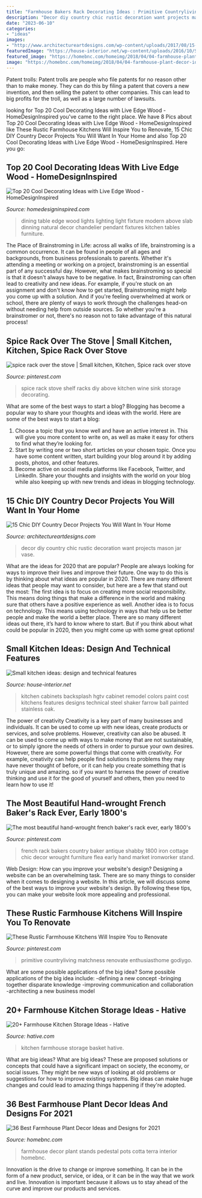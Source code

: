 ```yaml
---
title: "Farmhouse Bakers Rack Decorating Ideas : Primitive Countryliving Matchness Renovate Enthusiasthome Godiygo"
description: "Decor diy country chic rustic decoration want projects mason jar vase"
date: "2023-06-10"
categories:
- "ideas"
images:
- "http://www.architectureartdesigns.com/wp-content/uploads/2017/08/15-Chic-DIY-Country-Decor-Projects-You-Will-Want-In-Your-Home-7.jpg"
featuredImage: "https://house-interior.net/wp-content/uploads/2016/10/Small-kitchen-ideas-design-and-technical-features-small-kitchen-design-kitchen-light-fixtures-4.jpeg"
featured_image: "https://homebnc.com/homeimg/2018/04/04-farmhouse-plant-decor-ideas-homebnc.jpg"
image: "https://homebnc.com/homeimg/2018/04/04-farmhouse-plant-decor-ideas-homebnc.jpg"
---
```



Patent trolls:
Patent trolls are people who file patents for no reason other than to make money. They can do this by filing a patent that covers a new invention, and then selling the patent to other companies. This can lead to big profits for the troll, as well as a large number of lawsuits.

	

		
looking for Top 20 Cool Decorating Ideas with Live Edge Wood - HomeDesignInspired you've came to the right place. We have 8 Pics about Top 20 Cool Decorating Ideas with Live Edge Wood - HomeDesignInspired like These Rustic Farmhouse Kitchens Will Inspire You to Renovate, 15 Chic DIY Country Decor Projects You Will Want In Your Home and also Top 20 Cool Decorating Ideas with Live Edge Wood - HomeDesignInspired. Here you go:
		
    
## Top 20 Cool Decorating Ideas With Live Edge Wood - HomeDesignInspired

<img loading=lazy src="http://www.homedesigninspired.com/wp-content/uploads/2017/10/16-dining-table.jpg" onerror="this.onerror=null;this.src='https://tse4.mm.bing.net/th?id=OIP.YCypoB2ZM3bqqQRfdYIMuQHaLH&amp;pid=15.1';" alt="Top 20 Cool Decorating Ideas with Live Edge Wood - HomeDesignInspired">

_Source: homedesigninspired.com_

>dining table edge wood lights lighting light fixture modern above slab dinning natural decor chandelier pendant fixtures kitchen tables furniture. 

	

The Place of Brainstroming in Life:
across all walks of life, brainstroming is a common occurrence. It can be found in people of all ages and backgrounds, from business professionals to parents. Whether it's attending a meeting or working on a project, brainstroming is an essential part of any successful day. However, what makes brainstroming so special is that it doesn't always have to be negative. In fact, Brainstroming can often lead to creativity and new ideas. For example, if you're stuck on an assignment and don't know how to get started, Brainstroming might help you come up with a solution. And if you're feeling overwhelmed at work or school, there are plenty of ways to work through the challenges head-on without needing help from outside sources. So whether you're a brainstromer or not, there's no reason not to take advantage of this natural process!

    
## Spice Rack Over The Stove | Small Kitchen, Kitchen, Spice Rack Over Stove

<img loading=lazy src="https://i.pinimg.com/originals/47/6d/7e/476d7e031bd46c58de799002fb8a28b6.jpg" onerror="this.onerror=null;this.src='https://tse1.mm.bing.net/th?id=OIP.27VcNIOPE5YC_-mki5ro_QHaJ4&amp;pid=15.1';" alt="spice rack over the stove | Small kitchen, Kitchen, Spice rack over stove">

_Source: pinterest.com_

>spice rack stove shelf racks diy above kitchen wine sink storage decorating. 

	

What are some of the best ways to start a blog?
Blogging has become a popular way to share your thoughts and ideas with the world. Here are some of the best ways to start a blog: 
1. Choose a topic that you know well and have an active interest in. This will give you more content to write on, as well as make it easy for others to find what they’re looking for. 
2. Start by writing one or two short articles on your chosen topic. Once you have some content written, start building your blog around it by adding posts, photos, and other features. 
3. Become active on social media platforms like Facebook, Twitter, and LinkedIn. Share your thoughts and insights with the world on your blog while also keeping up with new trends and ideas in blogging technology. 

    
## 15 Chic DIY Country Decor Projects You Will Want In Your Home

<img loading=lazy src="http://www.architectureartdesigns.com/wp-content/uploads/2017/08/15-Chic-DIY-Country-Decor-Projects-You-Will-Want-In-Your-Home-7.jpg" onerror="this.onerror=null;this.src='https://tse1.mm.bing.net/th?id=OIP.t6451aqcPuifDEiqLmpgbgHaLG&amp;pid=15.1';" alt="15 Chic DIY Country Decor Projects You Will Want In Your Home">

_Source: architectureartdesigns.com_

>decor diy country chic rustic decoration want projects mason jar vase. 

	

What are the ideas for 2020 that are popular?
People are always looking for ways to improve their lives and improve their future. One way to do this is by thinking about what ideas are popular in 2020. There are many different ideas that people may want to consider, but here are a few that stand out the most: 
The first idea is to focus on creating more social responsibility. This means doing things that make a difference in the world and making sure that others have a positive experience as well. Another idea is to focus on technology. This means using technology in ways that help us be better people and make the world a better place. 
There are so many different ideas out there, it’s hard to know where to start. But if you think about what could be popular in 2020, then you might come up with some great options!

    
## Small Kitchen Ideas: Design And Technical Features

<img loading=lazy src="https://house-interior.net/wp-content/uploads/2016/10/Small-kitchen-ideas-design-and-technical-features-small-kitchen-design-kitchen-light-fixtures-4.jpeg" onerror="this.onerror=null;this.src='https://tse3.mm.bing.net/th?id=OIP.9x7knh_dIle54ycg6JSZqwHaFj&amp;pid=15.1';" alt="Small kitchen ideas: design and technical features">

_Source: house-interior.net_

>kitchen cabinets backsplash hgtv cabinet remodel colors paint cost kitchens features designs technical steel shaker farrow ball painted stainless oak. 

	

The power of creativity
Creativity is a key part of many businesses and individuals. It can be used to come up with new ideas, create products or services, and solve problems. However, creativity can also be abused. It can be used to come up with ways to make money that are not sustainable, or to simply ignore the needs of others in order to pursue your own desires. However, there are some powerful things that come with creativity. For example, creativity can help people find solutions to problems they may have never thought of before, or it can help you create something that is truly unique and amazing. so if you want to harness the power of creative thinking and use it for the good of yourself and others, then you need to learn how to use it!

    
## The Most Beautiful Hand-wrought French Baker&#039;s Rack Ever, Early 1800&#039;s

<img loading=lazy src="https://i.pinimg.com/736x/9e/23/ce/9e23cedc20e674bc79620bfc84aa5013--bakers-rack-country-french.jpg" onerror="this.onerror=null;this.src='https://tse1.mm.bing.net/th?id=OIP._jtpcfFz8zWg3LXZpV1rfAHaJ3&amp;pid=15.1';" alt="The most beautiful hand-wrought french baker&#039;s rack ever, early 1800&#039;s">

_Source: pinterest.com_

>french rack bakers country baker antique shabby 1800 iron cottage chic decor wrought furniture flea early hand market ironworker stand. 

	

Web Design: How can you improve your website's design?
Designing a website can be an overwhelming task. There are so many things to consider when it comes to designing a website. In this article, we will discuss some of the best ways to improve your website's design. By following these tips, you can make your website look more appealing and professional.

    
## These Rustic Farmhouse Kitchens Will Inspire You To Renovate

<img loading=lazy src="https://i.pinimg.com/originals/bf/34/95/bf3495887247cfae661034b255ed6f00.jpg" onerror="this.onerror=null;this.src='https://tse1.mm.bing.net/th?id=OIP.39NC7Wpec5lpAN_6tuCOOQHaJ4&amp;pid=15.1';" alt="These Rustic Farmhouse Kitchens Will Inspire You to Renovate">

_Source: pinterest.com_

>primitive countryliving matchness renovate enthusiasthome godiygo. 

	

What are some possible applications of the big idea?
Some possible applications of the big idea include: 
-defining a new concept
-bringing together disparate knowledge
-improving communication and collaboration
-architecting a new business model

    
## 20+ Farmhouse Kitchen Storage Ideas - Hative

<img loading=lazy src="http://hative.com/wp-content/uploads/2017/04/farmhouse-kitchen-storage/9-farmhouse-kitchen-storage.jpg" onerror="this.onerror=null;this.src='https://tse1.mm.bing.net/th?id=OIP.3NL4OhjVQ4OJAGOvM0hfCQHaJ4&amp;pid=15.1';" alt="20+ Farmhouse Kitchen Storage Ideas - Hative">

_Source: hative.com_

>kitchen farmhouse storage basket hative. 

	

What are big ideas?
What are big ideas? These are proposed solutions or concepts that could have a significant impact on society, the economy, or social issues. They might be new ways of looking at old problems or suggestions for how to improve existing systems. Big ideas can make huge changes and could lead to amazing things happening if they're adopted.

    
## 36 Best Farmhouse Plant Decor Ideas And Designs For 2021

<img loading=lazy src="https://homebnc.com/homeimg/2018/04/04-farmhouse-plant-decor-ideas-homebnc.jpg" onerror="this.onerror=null;this.src='https://tse4.mm.bing.net/th?id=OIP.dg8k8uGz12ayqi9mfyhxDgHaLH&amp;pid=15.1';" alt="36 Best Farmhouse Plant Decor Ideas and Designs for 2021">

_Source: homebnc.com_

>farmhouse decor plant stands pedestal pots cotta terra interior homebnc. 

	

Innovation is the drive to change or improve something. It can be in the form of a new product, service, or idea, or it can be in the way that we work and live. Innovation is important because it allows us to stay ahead of the curve and improve our products and services.

